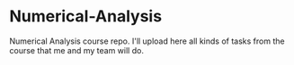 # Numerical-Analysis
Numerical Analysis course repo. I'll upload here all kinds of tasks from the course that me and my team will do.

